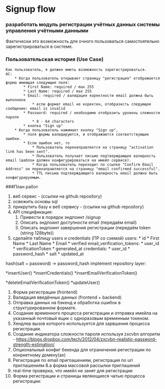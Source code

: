 # Signup flow

### разработать модуль регистрации учётных данных системы управления учётными данными
Фактически это возможность для очного пользоваться самостоятельно зарегистрироваться в системе.


### Пользовательская история (Use Case)
    Как пользователь, я должен иметь возможность зарегистрироваться.
    AC:
        * Когда пользователь открывает страницу "регистрация" отображается форма имеющая следующие поля:
            * First Name: required / max 255
            * Last Name: required / max 255
            * Email: required / валидация коректности email должна быть выполнена
                * если формат email не коректен, отобразисть следующее сообщение: email is invalid 
            * Password: required / необходимо отобразить уровень сложности пароля
                * 8 - 64 characters
            * кнопка "Sign up" 
        * Когда пользователь нажимает кнопку "Sign up", 
            * поля формы валидируются, и отображаются соответствующие ошибки. 
            * Если ошибок нет, то
                * Пользователь перенаправляется на страницу "activation link has been sent". 
                * Пользователь получает письмо подтверждающее валидность email (шаблон должен конфигурироваться на имейл сервисе).
    			* Когда пользователь переходит по ссылке "Confirm Email Address" он перенаправляется на страницу "email confirmed successful". 
    			* TTL письма подтверждающего валидность email должно быть конфигурируемым.
    			
###План работ
1. веб сервис - (ссылки на github repository)
2. освежить основы sql
3. прикрутить базу к веб сервису - (ссылки на github repository)
4. API спецификация:
    1. Привести в порядок эндпоинт  /signup 
    2. Описать эндпоинт доступности email (передаём email)
    3. Описать эндпоинт завершения регистрации (передаём token (string 128byte))
5. сделайте таблицу users и credentials (ПР со схемой)
    users:
        * id
        * First Name
        * Last Name
        * Email
        * verified
    email_verification_tokens:
        * user_id
        * verificationToken
        * generated_at
    credentials:
        * user_id
        * password_hash
        * salt
        * updated_at

hash(salt + password) -> password_hash
implement repository layer:

*insertUser()
*insertCredentials()
*insertEmailVerificationToken()

*deleteEmailVerificationToken()
*updateUser()



1. Форма регистрации (frontend)
2. Валидация введённых данных (frontend + backend)
3. Отправка данных на бэкенд и обработка ошибок в структурированном формате.
4. Создание временного процесса регистрации и отправка имейла на указанный почтовый ящик с одноразовым временным токеном.
5. Хендлер вызов которого используется для зарвшения процесса регистрации.
6. Создание индикатора сложности пароля используя zxcvbn алгоритм - https://blogs.dropbox.com/tech/2012/04/zxcvbn-realistic-password-strength-estimation/
7. Опциональный конфиг бекенда для ограничения регистрации по конркетному домену(ах)
8. Регистрация по email приглашениям, регистрация по url приглашениям
    8.a форма массовой рассылки приглашений
9. real-time проверка, что имейл не занят для регистрации
10. Форма регистрации и страницы являющиеся чатью процесса регистрации: